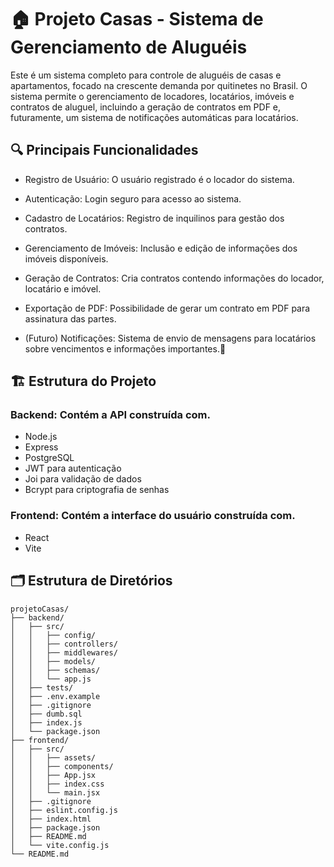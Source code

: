 # 🏠 Projeto Casas - Sistema de Gerenciamento de Aluguéis

Este é um sistema completo para controle de aluguéis de casas e apartamentos, focado na crescente demanda por quitinetes no Brasil. O sistema permite o gerenciamento de locadores, locatários, imóveis e contratos de aluguel, incluindo a geração de contratos em PDF e, futuramente, um sistema de notificações automáticas para locatários.

##  🔍 Principais Funcionalidades

- Registro de Usuário: O usuário registrado é o locador do sistema.

- Autenticação: Login seguro para acesso ao sistema.

- Cadastro de Locatários: Registro de inquilinos para gestão dos contratos.

- Gerenciamento de Imóveis: Inclusão e edição de informações dos imóveis disponíveis.

- Geração de Contratos: Cria contratos contendo informações do locador, locatário e imóvel.

- Exportação de PDF: Possibilidade de gerar um contrato em PDF para assinatura das partes.

- (Futuro) Notificações: Sistema de envio de mensagens para locatários sobre vencimentos e informações importantes.🔮

## 🏗️ Estrutura do Projeto

### **Backend**: Contém a API construída com.
  - Node.js
  - Express
  - PostgreSQL
  - JWT para autenticação
  - Joi para validação de dados
  - Bcrypt para criptografia de senhas

### **Frontend**: Contém a interface do usuário construída com.
- React
- Vite

## 🗂️ Estrutura de Diretórios

```plaintext
projetoCasas/
├── backend/
│   ├── src/
│   │   ├── config/
│   │   ├── controllers/
│   │   ├── middlewares/
│   │   ├── models/
│   │   ├── schemas/
│   │   └── app.js
│   ├── tests/
│   ├── .env.example
│   ├── .gitignore
│   ├── dumb.sql
│   ├── index.js
│   └── package.json
├── frontend/
│   ├── src/
│   │   ├── assets/
│   │   ├── components/
│   │   ├── App.jsx
│   │   ├── index.css
│   │   └── main.jsx
│   ├── .gitignore
│   ├── eslint.config.js
│   ├── index.html
│   ├── package.json
│   ├── README.md
│   └── vite.config.js
└── README.md
